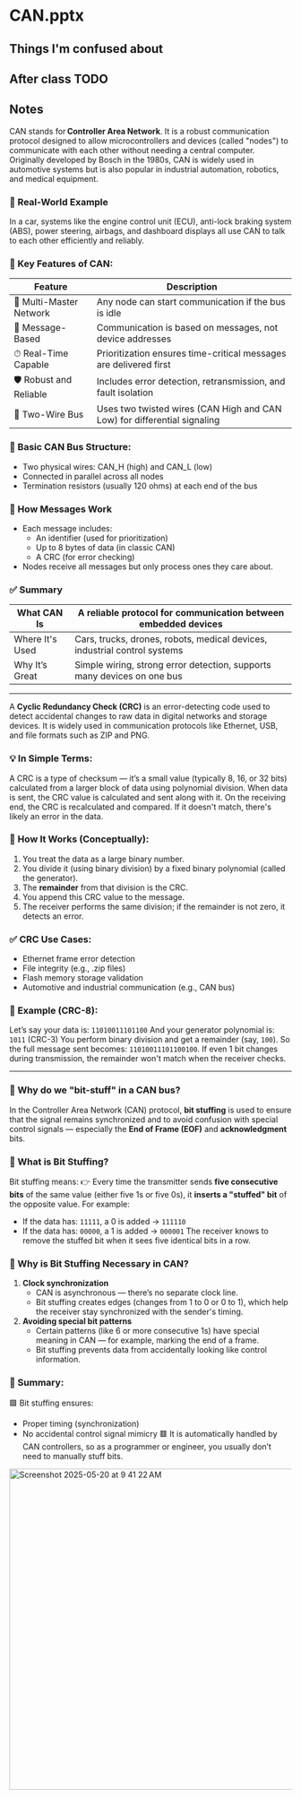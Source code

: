 # CAN.pptx 

## Things I'm confused about 

## After class TODO

## Notes 

CAN stands for **Controller Area Network**. It is a robust communication protocol designed to allow microcontrollers and devices (called "nodes") to communicate with each other without needing a central computer.
Originally developed by Bosch in the 1980s, CAN is widely used in automotive systems but is also popular in industrial automation, robotics, and medical equipment.

### 🚗 Real-World Example
In a car, systems like the engine control unit (ECU), anti-lock braking system (ABS), power steering, airbags, and dashboard displays all use CAN to talk to each other efficiently and reliably.

### 🧠 Key Features of CAN:
| Feature                 | Description                                                              |
| ----------------------- | ------------------------------------------------------------------------ |
| 🧩 Multi-Master Network | Any node can start communication if the bus is idle                      |
| 🔄 Message-Based        | Communication is based on messages, not device addresses                 |
| ⏱ Real-Time Capable     | Prioritization ensures time-critical messages are delivered first        |
| 🛡 Robust and Reliable  | Includes error detection, retransmission, and fault isolation            |
| 🔌 Two-Wire Bus         | Uses two twisted wires (CAN High and CAN Low) for differential signaling |

### 🧱 Basic CAN Bus Structure:
* Two physical wires: CAN\_H (high) and CAN\_L (low)
* Connected in parallel across all nodes
* Termination resistors (usually 120 ohms) at each end of the bus

### 💬 How Messages Work
* Each message includes:
  * An identifier (used for prioritization)
  * Up to 8 bytes of data (in classic CAN)
  * A CRC (for error checking)
* Nodes receive all messages but only process ones they care about.

### ✅ Summary

| What CAN Is     | A reliable protocol for communication between embedded devices            |
| --------------- | ------------------------------------------------------------------------- |
| Where It's Used | Cars, trucks, drones, robots, medical devices, industrial control systems |
| Why It’s Great  | Simple wiring, strong error detection, supports many devices on one bus   |

---

A **Cyclic Redundancy Check (CRC)** is an error-detecting code used to detect accidental changes to raw data in digital networks and storage devices. It is widely used in communication protocols like Ethernet, USB, and file formats such as ZIP and PNG.
### 💡 In Simple Terms:
A CRC is a type of checksum — it’s a small value (typically 8, 16, or 32 bits) calculated from a larger block of data using polynomial division. When data is sent, the CRC value is calculated and sent along with it. On the receiving end, the CRC is recalculated and compared. If it doesn't match, there's likely an error in the data.

### 🧮 How It Works (Conceptually):
1. You treat the data as a large binary number.
2. You divide it (using binary division) by a fixed binary polynomial (called the generator).
3. The **remainder** from that division is the CRC.
4. You append this CRC value to the message.
5. The receiver performs the same division; if the remainder is not zero, it detects an error.

### ✅ CRC Use Cases:
* Ethernet frame error detection
* File integrity (e.g., .zip files)
* Flash memory storage validation
* Automotive and industrial communication (e.g., CAN bus)

### 📘 Example (CRC-8):
Let’s say your data is: `11010011101100`
And your generator polynomial is: `1011` (CRC-3)
You perform binary division and get a remainder (say, `100`).
So the full message sent becomes: `11010011101100100`.
If even 1 bit changes during transmission, the remainder won't match when the receiver checks.

---

### 🔧 Why do we "bit-stuff" in a CAN bus?
In the Controller Area Network (CAN) protocol, **bit stuffing** is used to ensure that the signal remains synchronized and to avoid confusion with special control signals — especially the **End of Frame (EOF)** and **acknowledgment** bits.

### 🧠 What is Bit Stuffing?
Bit stuffing means:
👉 Every time the transmitter sends **five consecutive bits** of the same value (either five 1s or five 0s), it **inserts a "stuffed" bit** of the opposite value.
For example:
* If the data has: `11111`, a 0 is added → `111110`
* If the data has: `00000`, a 1 is added → `000001`
The receiver knows to remove the stuffed bit when it sees five identical bits in a row.

### 🧩 Why is Bit Stuffing Necessary in CAN?
1. **Clock synchronization**
   * CAN is asynchronous — there’s no separate clock line.
   * Bit stuffing creates edges (changes from 1 to 0 or 0 to 1), which help the receiver stay synchronized with the sender's timing.
2. **Avoiding special bit patterns**
   * Certain patterns (like 6 or more consecutive 1s) have special meaning in CAN — for example, marking the end of a frame.
   * Bit stuffing prevents data from accidentally looking like control information.

### 🎯 Summary:
🟩 Bit stuffing ensures:
* Proper timing (synchronization)
* No accidental control signal mimicry
🟥 It is automatically handled by CAN controllers, so as a programmer or engineer, you usually don’t need to manually stuff bits.



<img width="573" alt="Screenshot 2025-05-20 at 9 41 22 AM" src="https://github.com/user-attachments/assets/5f50ba59-1459-4fa8-acd3-33e4269d2b9c" />

